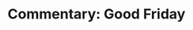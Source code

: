 ---
title: "Commentary: Good Friday"
layout: reader
description: "We have a great High Priest"
feature_image: posts/commentary-lent.webp
category: commentary
published: true
---